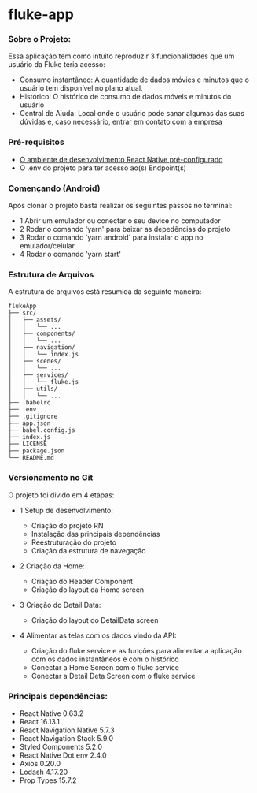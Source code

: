 # fluke-app

### Sobre o Projeto: ###
 Essa aplicação tem como intuito reproduzir 3 funcionalidades que um usuário da Fluke teria acesso:
 - Consumo instantâneo: A quantidade de dados móvies e minutos que o usuário tem disponível no plano atual.
 - Histórico: O histórico de consumo de dados móveis e minutos do usuário
 - Central de Ajuda: Local onde o usuário pode sanar algumas das suas dúvidas e, caso necessário, entrar em contato com a empresa


### Pré-requisitos ###
 - [O ambiente de desenvolvimento React Native pré-configurado](http://react-native.rocketseat.dev/)
 - O .env do projeto para ter acesso ao(s) Endpoint(s)


### Començando (Android) ###
 Após clonar o projeto basta realizar os seguintes passos no terminal: 
  - 1 Abrir um emulador ou conectar o seu device no computador
  - 2 Rodar o comando 'yarn' para baixar as depedências do projeto
  - 3 Rodar o comando 'yarn android' para instalar o app no emulador/celular
  - 4 Rodar o comando 'yarn start' 


 ### Estrutura de Arquivos ###
A estrutura de arquivos está resumida da seguinte maneira:

    flukeApp
    ├── src/
    │   ├── assets/
    │   │   └── ...
    │   ├── components/
    │   │   └── ...
    │   ├── navigation/
    │   │   └── index.js
    │   ├── scenes/
    │   │   └── ...
    │   ├── services/
    │   │   └── fluke.js
    │   ├── utils/
    │   │   └── ...
    ├── .babelrc
    ├── .env
    ├── .gitignore
    ├── app.json
    ├── babel.config.js
    ├── index.js
    ├── LICENSE
    ├── package.json
    └── README.md

 ### Versionamento no Git ###
 O projeto foi divido em 4 etapas:
  - 1 Setup de desenvolvimento:
    - Criação do projeto RN
    - Instalação das principais dependências
    - Reestruturação do projeto
    - Criação da estrutura de navegação
 
  - 2 Criação da Home:
    - Criação do Header Component
    - Criação do layout da Home screen
  
  - 3 Criação do Detail Data:
    - Criação do layout do DetailData screen
    
  - 4 Alimentar as telas com os dados vindo da API:
    - Criação do fluke service e as funções para alimentar a aplicação com os dados instantâneos e com o histórico
    - Conectar a Home Screen com o fluke service
    - Conectar a Detail Deta Screen com o fluke service
    
    
### Principais dependências: ###
 - React Native 0.63.2
 - React 16.13.1
 - React Navigation Native 5.7.3
 - React Navigation Stack 5.9.0
 - Styled Components 5.2.0
 - React Native Dot env 2.4.0
 - Axios 0.20.0
 - Lodash 4.17.20
 - Prop Types 15.7.2
